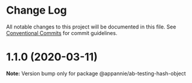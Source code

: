 # Change Log

All notable changes to this project will be documented in this file.
See [Conventional Commits](https://conventionalcommits.org) for commit guidelines.

# 1.1.0 (2020-03-11)

**Note:** Version bump only for package @appannie/ab-testing-hash-object
